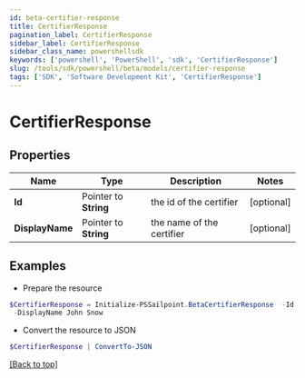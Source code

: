 ```yaml
---
id: beta-certifier-response
title: CertifierResponse
pagination_label: CertifierResponse
sidebar_label: CertifierResponse
sidebar_class_name: powershellsdk
keywords: ['powershell', 'PowerShell', 'sdk', 'CertifierResponse'] 
slug: /tools/sdk/powershell/beta/models/certifier-response
tags: ['SDK', 'Software Development Kit', 'CertifierResponse']
---
```



# CertifierResponse

## Properties

Name | Type | Description | Notes
------------ | ------------- | ------------- | -------------
**Id** |  Pointer to **String** | the id of the certifier | [optional] 
**DisplayName** |  Pointer to **String** | the name of the certifier | [optional] 

## Examples

- Prepare the resource
```powershell
$CertifierResponse = Initialize-PSSailpoint.BetaCertifierResponse  -Id 8a80828f643d484f01643e14202e206f `
 -DisplayName John Snow
```

- Convert the resource to JSON
```powershell
$CertifierResponse | ConvertTo-JSON
```


[[Back to top]](#) 

